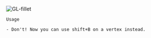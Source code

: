 ![GL-fillet](https://github.com/zeffii/GL-fillet/raw/master/opengl_blender_overlay_drawing.png)

    Usage  

    - Don't! Now you can use shift+B on a vertex instead.
